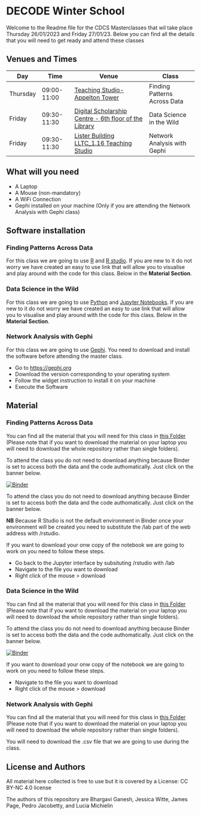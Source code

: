 # DECODE Winter School

Welcome to the Readme file for the CDCS Masterclasses that wil take place Thursday 26/01/2023 and Friday 27/01/23. 
Below you can find all the details that you will need to get ready and attend these classes 

## Venues and Times

| **Day**      | **Time**       | **Venue**                                                 | **Class**                        |
|----------|-------------|-------------------------------------------------------|------------------------------|
| Thursday | 09:00-11:00 | [Teaching Studio- Appelton Tower](https://www.ed.ac.uk/timetabling-examinations/timetabling/room-bookings/bookable-rooms3/room/0201_01_1.02)                       | Finding Patterns Across Data |
| Friday   | 09:30-11:30 | [Digital Scholarship Centre - 6th floor of the Library](https://www.ed.ac.uk/information-services/library-museum-gallery/crc/digital-scholarship-centre) | Data Science in the Wild     |
| Friday   | 09:30-11:30 | [Lister Building LLTC_1.16 Teaching Studio](https://www.ed.ac.uk/timetabling-examinations/timetabling/room-bookings/bookable-rooms3/room/0335_01_1.16)            | Network Analysis with Gephi  |

## What will you need 
- A Laptop
- A Mouse (non-mandatory)
- A WiFi Connection 
- Gephi installed on your machine (Only if you are attending the Network Analysis with Gephi class)


## Software installation
### Finding Patterns Across Data
For this class we are going to use [R](https://www.r-project.org/) and [R studio](https://posit.co/). If you are new to it do not worry we have created an easy to use link that will allow you to visualise and play around with the code for this class. Below in the **Material Section**.

### Data Science in the Wild
For this class we are going to use [Python](https://www.python.org/) and [Jupyter Notebooks](https://jupyter.org/). If you are new to it do not worry we have created an easy to use link that will allow you to visualise and play around with the code for this class. Below in the **Material Section**.


### Network Analysis with Gephi
For this class we are going to use [Gephi](https://gephi.org/). You need to download and install the software before attending the master class.
- Go to [https://gephi.org ](https://gephi.org/users/download/)
- Download the version corresponding to your operating system 
- Follow the widget instruction to install it on your machine 
- Execute the Software


## Material

### Finding Patterns Across Data
You can find all the material that you will need for this class in [this Folder](https://github.com/DCS-training/DECODE-WinterSchool/tree/main/FindingPatternsAcrossData) (Please note that if you want to download the material on your laptop you will need to download the whole repository rather than single folders). 

To attend the class you do not need to download anything because Binder is set to access both the data and the code authomatically.
Just click on the banner below.

[![Binder](https://mybinder.org/badge_logo.svg)](https://mybinder.org/v2/gh/DCS-training/DECODE-WinterSchool/HEAD)

To attend the class you do not need to download anything because Binder is set to access both the data and the code authomatically.
Just click on the banner below.

**NB** Because R Studio is not the default environment in Binder once your environment will be created you need to substitute the /lab part of the web address with /rstudio.

If you want to download your onw copy of the notebook we are going to work on you need to follow these steps. 
- Go back to the Jupyter interface by subsituting /rstudio with /lab
- Navigate to the file you want to download
- Right click of the mouse > download

### Data Science in the Wild
You can find all the material that you will need for this class in [this Folder](https://github.com/DCS-training/DECODE-WinterSchool/tree/main/DataScienceInTheWild) (Please note that if you want to download the material on your laptop you will need to download the whole repository rather than single folders). 

To attend the class you do not need to download anything because Binder is set to access both the data and the code authomatically.
Just click on the banner below.

[![Binder](https://mybinder.org/badge_logo.svg)](https://mybinder.org/v2/gh/DCS-training/DECODE-WinterSchool/HEAD)

If you want to download your onw copy of the notebook we are going to work on you need to follow these steps. 
- Navigate to the file you want to download
- Right click of the mouse > download

### Network Analysis with Gephi
You can find all the material that you will need for this class in [this Folder](https://github.com/DCS-training/DECODE-WinterSchool/tree/main/NetworkingAnalysisGephi) (Please note that if you want to download the material on your laptop you will need to download the whole repository rather than single folders). 

You will need to download the .csv file that we are going to use during the class.


## License and Authors
All material here collected is free to use but it is covered by a License: CC BY-NC 4.0 license

The authors of this repository are Bhargavi Ganesh, Jessica Witte, James Page, Pedro Jacobetty, and Lucia Michielin
